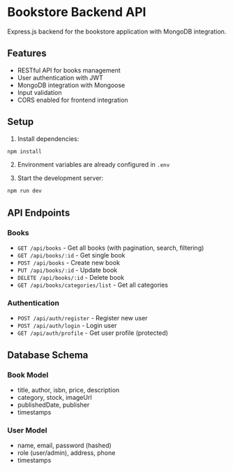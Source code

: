 # Bookstore Backend API

Express.js backend for the bookstore application with MongoDB integration.

## Features

- RESTful API for books management
- User authentication with JWT
- MongoDB integration with Mongoose
- Input validation
- CORS enabled for frontend integration

## Setup

1. Install dependencies:
```bash
npm install
```

2. Environment variables are already configured in `.env`

3. Start the development server:
```bash
npm run dev
```

## API Endpoints

### Books
- `GET /api/books` - Get all books (with pagination, search, filtering)
- `GET /api/books/:id` - Get single book
- `POST /api/books` - Create new book
- `PUT /api/books/:id` - Update book
- `DELETE /api/books/:id` - Delete book
- `GET /api/books/categories/list` - Get all categories

### Authentication
- `POST /api/auth/register` - Register new user
- `POST /api/auth/login` - Login user
- `GET /api/auth/profile` - Get user profile (protected)

## Database Schema

### Book Model
- title, author, isbn, price, description
- category, stock, imageUrl
- publishedDate, publisher
- timestamps

### User Model
- name, email, password (hashed)
- role (user/admin), address, phone
- timestamps
